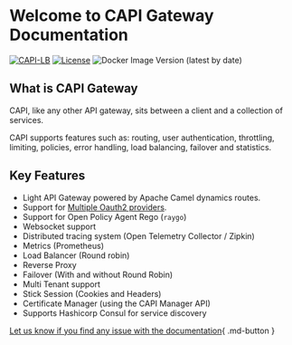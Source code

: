 # Welcome to CAPI Gateway Documentation

[![CAPI-LB](https://github.com/surisoft-io/capi-lb/actions/workflows/main.yml/badge.svg)](https://github.com/rodrigoserracoelho/capi-lb/actions/workflows/main.yml)
[![License](https://img.shields.io/badge/License-Apache%202.0-blue.svg)](https://opensource.org/licenses/Apache-2.0)
![Docker Image Version (latest by date)](https://img.shields.io/docker/v/surisoft/capi)

## What is CAPI Gateway

CAPI, like any other API gateway, sits between a client and a collection of services.

CAPI supports features such as: routing, user authentication, throttling, limiting, policies, error handling, load balancing, failover and statistics.

## Key Features
* Light API Gateway powered by Apache Camel dynamics routes.
* Support for [Multiple Oauth2 providers](oauth2.md). 
* Support for Open Policy Agent Rego (`raygo`)
* Websocket support
* Distributed tracing system (Open Telemetry Collector / Zipkin)
* Metrics (Prometheus)
* Load Balancer (Round robin)
* Reverse Proxy
* Failover (With and without Round Robin)
* Multi Tenant support
* Stick Session (Cookies and Headers)
* Certificate Manager (using the CAPI Manager API)
* Supports Hashicorp Consul for service discovery

[Let us know if you find any issue with the documentation](https://github.com/surisoft-io/capi-lb/issues/new?assignees=&labels=use+case&template=use_case.md&title=%5BDOCS%5D+){ .md-button }